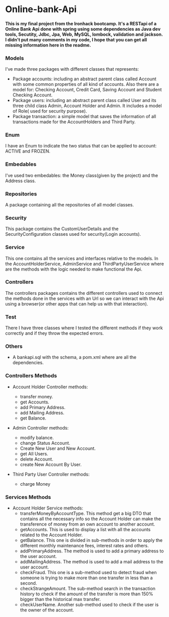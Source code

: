 # Online-bank-Api

#### This is my final project from the Ironhack bootcamp. It's a RESTapi of a Online Bank Api done with spring using some dependencies as Java dev tools, Secutity, Jdbc, Jpa, Web, MySQL, lombock, validation and jackson. I didn't put many comments in my code, I hope that you can get all missing information here in the readme.

### Models
I've made three packages with different classes that represents:

- Package accounts: including an abstract parent class called Account with some common properties of all kind of accounts. Also there are a model for: Checking Account, Credit Card, Saving Account and Student Checking Account.
- Package users: including an abstract parent class called User and its three child class Admin, Account Holder and Admin. It includes a model of Role( used for security purpose).
- Package transaction: a simple model that saves the information of all transactions made for the AccountHolders and Third Party.

### Enum
I have an Enum to indicate the two status that can be applied to account: ACTIVE and FROZEN.

### Embedables
I've used two embedables: the Money class(given by the project) and the Address class. 

### Repositories
A package containing all the repositories of all model classes.

### Security
This package contains the CustomUserDetails and the SecurityConfiguration classes used for security(Login accounts).

### Service
This one contains all the services and interfaces relative to the models. In the AccountHolderService, AdminService and ThirdPartyUserService where are the methods with the logic needed to make functional the Api.

### Controllers
The controllers packages contains the different controllers used to connect the methods done in the services with an Url so we can interact with the Api using a browser(or other apps that can help us with that interaction).

### Test
There I have three classes where I tested the different methods if they work correctly and if they throw the expected errors. 

### Others

- A bankapi.sql with the schema, a pom.xml where are all the dependencies.

### Controllers Methods

- Account Holder Controller methods:
    - transfer money.
    - get Accounts.
    - add Primary Address.
    - add Mailing Address.
    - get Balance.

- Admin Controller methods:
    - modify balance.
    - change Status Account.
    - Create New User and New Account.
    - get All Users.
    - delete Account.
    - create New Account By User.

- Third Party User Controller methods:
    - charge Money

### Services Methods

- Account Holder Service methods:
    - transferMoneyByAccountType. This method get a big DTO that contains all the necessary info so the Account Holder can make the transference of money from an own account to another account.
    - getAccounts. This is used to display a list with all the accounts related to the Account Holder.
    - getBalance. This one is divided in sub-methods in order to apply the different monthly maintenance fees, interest rates and others.
    - addPrimaryAddress. The method is used to add a primary address to the user account.
    - addMailingAddress. The method is used to add a mail address to the user account.
    - checkFraud. This one is a sub-method used to detect fraud when someone is trying to make more than one transfer in less than a second.
    - checkStrangeAmount. The sub-method search in the transaction history to check if the amount of the transfer is more than 150% bigger than the historical max transfer.
    - checkUserName. Another sub-method used to check if the user is the owner of the account.